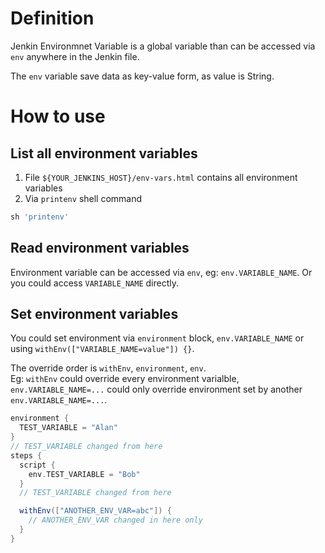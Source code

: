 # Definition
Jenkin Environmnet Variable is a global variable than can be accessed via `env` anywhere in the Jenkin file.  

The `env` variable save data as key-value form, as value is String.

# How to use

## List all environment variables

1. File `${YOUR_JENKINS_HOST}/env-vars.html` contains all environment variables
2. Via `printenv` shell command

``` groovy
sh 'printenv'
```

## Read environment variables

Environment variable can be accessed via `env`, eg: `env.VARIABLE_NAME`.
Or you could access `VARIABLE_NAME` directly.

## Set environment variables

You could set environment via `environment` block, `env.VARIABLE_NAME` or using `withEnv(["VARIABLE_NAME=value"]) {}`.

The override order is `withEnv`, `environment`, `env`.  
Eg: `withEnv` could override every environment varialble, `env.VARIABLE_NAME=...` could only override environment set by another `env.VARIABLE_NAME=...`.

``` groovy
environment {
  TEST_VARIABLE = "Alan"
}
// TEST_VARIABLE changed from here
steps {
  script {
    env.TEST_VARIABLE = "Bob"
  }
  // TEST_VARIABLE changed from here

  withEnv(["ANOTHER_ENV_VAR=abc"]) {
    // ANOTHER_ENV_VAR changed in here only
  }
}
```
